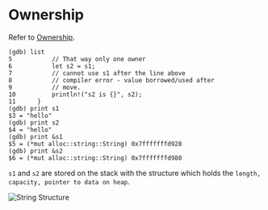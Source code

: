 # Ownership

Refer to [Ownership](https://doc.rust-lang.org/book/ch04-01-what-is-ownership.html).

```
(gdb) list
5           // That way only one owner
6           let s2 = s1;
7           // cannot use s1 after the line above
8           // compiler error - value borrowed/used after
9           // move.
10          println!("s2 is {}", s2);
11      }
(gdb) print s1                                                                                       
$3 = "hello"
(gdb) print s2
$4 = "hello"
(gdb) print &s1
$5 = (*mut alloc::string::String) 0x7fffffffd928
(gdb) print &s2
$6 = (*mut alloc::string::String) 0x7fffffffd980
```

`s1` and `s2` are stored on the stack with the structure which holds the `length, capacity, pointer to data on heap`.

![String Structure](https://doc.rust-lang.org/book/img/trpl04-01.svg)

